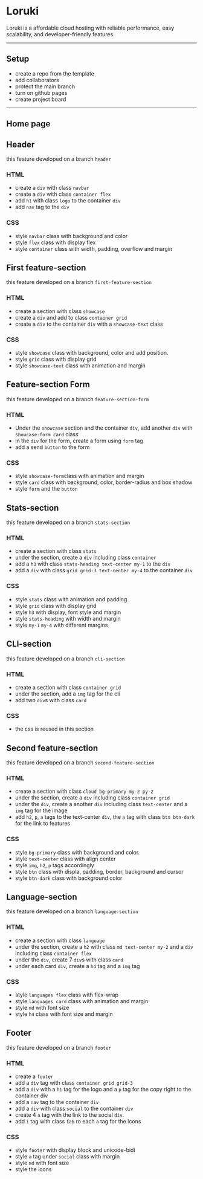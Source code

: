 # Loruki

Loruki is a affordable cloud hosting with reliable performance, easy
scalability, and developer-friendly features.

---

## Setup

- create a repo from the template
- add collaborators
- protect the main branch
- turn on github pages
- create project board

---

## Home page

## Header

this feature developed on a branch `header`

### HTML

- create a `div` with class `navbar`
- create a `div` with class `container flex`
- add `h1` with class `logo` to the container `div`
- add `nav` tag to the `div`

### CSS

- style `navbar` class with background and color
- style `flex` class with display flex
- style `container` class with width, padding, overflow and margin

## First feature-section

this feature developed on a branch `first-feature-section`

### HTML

- create a section with class `showcase`
- create a `div` and add to class `container grid`
- create a `div` to the container `div` with a `showcase-text` class

### CSS

- style `showcase` class with background, color and add position.
- style `grid` class with display grid
- style `showcase-text` class with animation and margin

## Feature-section Form

this feature developed on a branch `feature-section-form`

### HTML

- Under the `showcase` section and the container `div`, add another `div` with
  `showcase-form card` class
- in the `div` for the form, create a form using `form` tag
- add a send `button` to the form

### CSS

- style `showcase-form`class with animation and margin
- style `card` class with background, color, border-radius and box shadow
- style `form` and the `button`

## Stats-section

this feature developed on a branch `stats-section`

### HTML

- create a section with class `stats`
- under the section, create a `div` including class `container`
- add a `h3` with class `stats-heading text-center my-1` to the `div`
- add a `div` with class `grid grid-3 text-center my-4` to the container `div`

### CSS

- style `stats` class with animation and padding.
- style `grid` class with display grid
- style `h3` with display, font style and margin
- style `stats-heading` with width and margin
- style `my-1` `my-4` with different margins

## CLI-section

this feature developed on a branch `cli-section`

### HTML

- create a section with class `container grid`
- under the section, add a `img` tag for the cli
- add two `div`s with class `card`

### CSS

- the css is reused in this section

## Second feature-section

this feature developed on a branch `second-feature-section`

### HTML

- create a section with class `cloud bg-primary my-2 py-2`
- under the section, create a `div` including class `container grid`
- under the `div`, create a another `div` including class `text-center` and a
  `img` tag for the image
- add `h2`, `p`, `a` tags to the text-center `div`, the `a` tag with class
  `btn btn-dark` for the link to features

### CSS

- style `bg-primary` class with background and color.
- style `text-center` class with align center
- style `img`, `h2`, `p` tags accordingly
- style `btn` class with displa, padding, border, background and cursor
- style `btn-dark` class with background color

## Language-section

this feature developed on a branch `language-section`

### HTML

- create a section with class `language`
- under the section, create a `h2` with class `md text-center my-2` and a `div`
  including class `container flex`
- under the `div`, create 7 `div`s with class `card`
- under each card `div`, create a `h4` tag and a `img` tag

### CSS

- style `languages flex` class with flex-wrap
- style `languages card` class with animation and margin
- style `md` with font size
- style `h4` class with font size and margin

## Footer

this feature developed on a branch `footer`

### HTML

- create a `footer`
- add a `div` tag with class `container grid grid-3`
- add a `div` with a `h1` tag for the logo and a `p` tag for the copy right to
  the container div
- add a `nav` tag to the container `div`
- add a `div` with class `social` to the container `div`
- create 4 `a` tag with the link to the social `div`.
- add `i` tag with class `fab` ro each `a` tag for the icons

### CSS

- style `footer` with display block and unicode-bidi
- style `a` tag under `social` class with margin
- style `md` with font size
- style the icons
